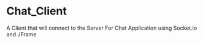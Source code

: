 # Chat_Client
A Client that will connect to the Server For Chat Application using Socket.io and JFrame
